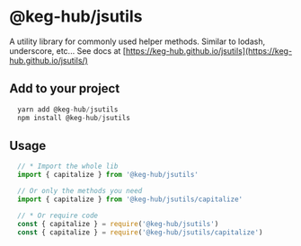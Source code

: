 # @keg-hub/jsutils
A utility library for commonly used helper methods. Similar to lodash, underscore, etc...
See docs at [https://keg-hub.github.io/jsutils](https://keg-hub.github.io/jsutils/)

## Add to your project
```js
  yarn add @keg-hub/jsutils
  npm install @keg-hub/jsutils
```

## Usage
```js
  // * Import the whole lib
  import { capitalize } from '@keg-hub/jsutils'

  // Or only the methods you need
  import { capitalize } from '@keg-hub/jsutils/capitalize'

  // * Or require code
  const { capitalize } = require('@keg-hub/jsutils')
  const { capitalize } = require('@keg-hub/jsutils/capitalize')

```
